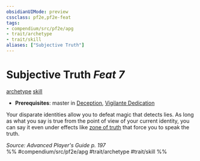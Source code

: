```yaml
---
obsidianUIMode: preview
cssclass: pf2e,pf2e-feat
tags:
- compendium/src/pf2e/apg
- trait/archetype
- trait/skill
aliases: ["Subjective Truth"]
---
```

# Subjective Truth  *Feat 7*  
[archetype](../../rules/traits/archetype.md)  [skill](../../rules/traits/skill.md)  

- **Prerequisites**: master in [Deception](../skills.md#Deception), [Vigilante Dedication](vigilante-dedication-apg.md)

Your disparate identities allow you to defeat magic that detects lies. As long as what you say is true from the point of view of your current identity, you can say it even under effects like [zone of truth](../spells/zone-of-truth.md) that force you to speak the truth.

*Source: Advanced Player's Guide p. 197*  
%% #compendium/src/pf2e/apg #trait/archetype #trait/skill %%